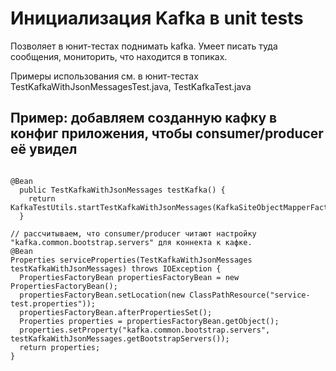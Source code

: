 # Инициализация Kafka в unit tests

Позволяет в юнит-тестах поднимать kafka. Умеет писать туда сообщения, мониторить, что находится в топиках.

Примеры использования см. в юнит-тестах TestKafkaWithJsonMessagesTest.java, TestKafkaTest.java


## Пример: добавляем созданную кафку в конфиг приложения, чтобы consumer/producer её увидел
```

@Bean
  public TestKafkaWithJsonMessages testKafka() {
    return KafkaTestUtils.startTestKafkaWithJsonMessages(KafkaSiteObjectMapperFactory.createObjectMapper());
  }

// рассчитываем, что consumer/producer читают настройку "kafka.common.bootstrap.servers" для коннекта к кафке.
@Bean
Properties serviceProperties(TestKafkaWithJsonMessages testKafkaWithJsonMessages) throws IOException {
  PropertiesFactoryBean propertiesFactoryBean = new PropertiesFactoryBean();
  propertiesFactoryBean.setLocation(new ClassPathResource("service-test.properties"));
  propertiesFactoryBean.afterPropertiesSet();
  Properties properties = propertiesFactoryBean.getObject();
  properties.setProperty("kafka.common.bootstrap.servers", testKafkaWithJsonMessages.getBootstrapServers());
  return properties;
}
```
